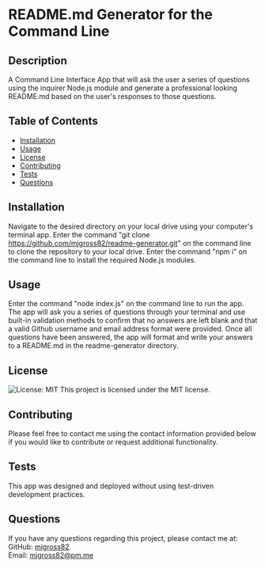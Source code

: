 
  # README.md Generator for the Command Line  
  ## Description  
  A Command Line Interface App that will ask the user a series of questions using the inquirer Node.js module and generate a professional looking README.md based on the user's responses to those questions.  
  ## Table of Contents  
  * [Installation](#installation)  
  * [Usage](#usage)  
  * [License](#license)  
  * [Contributing](#contributing)  
  * [Tests](#tests)  
  * [Questions](#questions)  
  ## Installation  
  Navigate to the desired directory on your local drive using your computer's terminal app. Enter the command "git clone https://github.com/mjgross82/readme-generator.git" on the command line to clone the repository to your local drive. Enter the command "npm i" on the command line to install the required Node.js modules.  
  ## Usage  
  Enter the command "node index.js" on the command line to run the app. The app will ask you a series of questions through your terminal and use built-in validation methods to confirm that no answers are left blank and that a valid Github username and email address format were provided. Once all questions have been answered, the app will format and write your answers to a README.md in the readme-generator directory.
  ## License  
  ![License: MIT](https://img.shields.io/github/license/mjgross82/readme-generator?style=plastic)
  This project is licensed under the MIT license.  
  ## Contributing  
  Please feel free to contact me using the contact information provided below if you would like to contribute or request additional functionality.  
  ## Tests  
  This app was designed and deployed without using test-driven development practices.  
  ## Questions  
  If you have any questions regarding this project, please contact me at:  
  GitHub: [mjgross82](https://github.com/mjgross82)  
  Email: [mjgross82@pm.me](mailto:mjgross82@pm.me)
  
